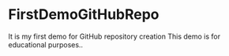 # FirstDemoGitHubRepo
It is my first demo for GitHub repository creation
This demo is for educational purposes..
